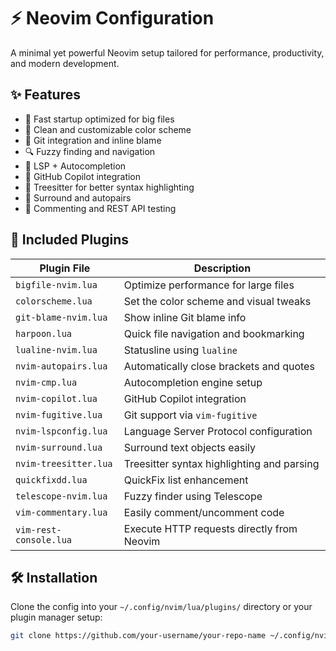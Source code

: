 # ⚡️ Neovim Configuration

A minimal yet powerful Neovim setup tailored for performance, productivity, and modern development.

## ✨ Features

- 🚀 Fast startup optimized for big files
- 🎨 Clean and customizable color scheme
- 🧠 Git integration and inline blame
- 🔍 Fuzzy finding and navigation
- 🧩 LSP + Autocompletion
- 🤖 GitHub Copilot integration
- 🔧 Treesitter for better syntax highlighting
- 🔁 Surround and autopairs
- 💬 Commenting and REST API testing

## 🔌 Included Plugins

| Plugin File              | Description |
|--------------------------|-------------|
| `bigfile-nvim.lua`       | Optimize performance for large files |
| `colorscheme.lua`        | Set the color scheme and visual tweaks |
| `git-blame-nvim.lua`     | Show inline Git blame info |
| `harpoon.lua`            | Quick file navigation and bookmarking |
| `lualine-nvim.lua`       | Statusline using `lualine` |
| `nvim-autopairs.lua`     | Automatically close brackets and quotes |
| `nvim-cmp.lua`           | Autocompletion engine setup |
| `nvim-copilot.lua`       | GitHub Copilot integration |
| `nvim-fugitive.lua`      | Git support via `vim-fugitive` |
| `nvim-lspconfig.lua`     | Language Server Protocol configuration |
| `nvim-surround.lua`      | Surround text objects easily |
| `nvim-treesitter.lua`    | Treesitter syntax highlighting and parsing |
| `quickfixdd.lua`         | QuickFix list enhancement |
| `telescope-nvim.lua`     | Fuzzy finder using Telescope |
| `vim-commentary.lua`     | Easily comment/uncomment code |
| `vim-rest-console.lua`   | Execute HTTP requests directly from Neovim |

## 🛠 Installation

Clone the config into your `~/.config/nvim/lua/plugins/` directory or your plugin manager setup:

```bash
git clone https://github.com/your-username/your-repo-name ~/.config/nvim/lua/plugins/

